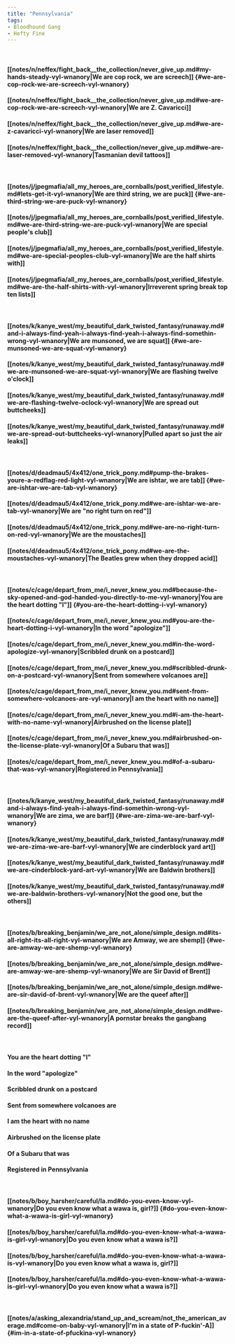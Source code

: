 ```yaml
---
title: "Pennsylvania"
tags:
- Bloodhound Gang
- Hefty Fine
---
```

&nbsp;
#### [[notes/n/neffex/fight_back__the_collection/never_give_up.md#my-hands-steady-vyl-wnanory|We are cop rock, we are screech]] {#we-are-cop-rock-we-are-screech-vyl-wnanory}
#### [[notes/n/neffex/fight_back__the_collection/never_give_up.md#we-are-cop-rock-we-are-screech-vyl-wnanory|We are Z. Cavaricci]]
#### [[notes/n/neffex/fight_back__the_collection/never_give_up.md#we-are-z-cavaricci-vyl-wnanory|We are laser removed]]
#### [[notes/n/neffex/fight_back__the_collection/never_give_up.md#we-are-laser-removed-vyl-wnanory|Tasmanian devil tattoos]]
&nbsp;
#### [[notes/j/jpegmafia/all_my_heroes_are_cornballs/post_verified_lifestyle.md#lets-get-it-vyl-wnanory|We are third string, we are puck]] {#we-are-third-string-we-are-puck-vyl-wnanory}
#### [[notes/j/jpegmafia/all_my_heroes_are_cornballs/post_verified_lifestyle.md#we-are-third-string-we-are-puck-vyl-wnanory|We are special people's club]]
#### [[notes/j/jpegmafia/all_my_heroes_are_cornballs/post_verified_lifestyle.md#we-are-special-peoples-club-vyl-wnanory|We are the half shirts with]]
#### [[notes/j/jpegmafia/all_my_heroes_are_cornballs/post_verified_lifestyle.md#we-are-the-half-shirts-with-vyl-wnanory|Irreverent spring break top ten lists]]
&nbsp;
#### [[notes/k/kanye_west/my_beautiful_dark_twisted_fantasy/runaway.md#and-i-always-find-yeah-i-always-find-yeah-i-always-find-somethin-wrong-vyl-wnanory|We are munsoned, we are squat]] {#we-are-munsoned-we-are-squat-vyl-wnanory}
#### [[notes/k/kanye_west/my_beautiful_dark_twisted_fantasy/runaway.md#we-are-munsoned-we-are-squat-vyl-wnanory|We are flashing twelve o'clock]]
#### [[notes/k/kanye_west/my_beautiful_dark_twisted_fantasy/runaway.md#we-are-flashing-twelve-oclock-vyl-wnanory|We are spread out buttcheeks]]
#### [[notes/k/kanye_west/my_beautiful_dark_twisted_fantasy/runaway.md#we-are-spread-out-buttcheeks-vyl-wnanory|Pulled apart so just the air leaks]]
&nbsp;
#### [[notes/d/deadmau5/4x412/one_trick_pony.md#pump-the-brakes-youre-a-redflag-red-light-vyl-wnanory|We are ishtar, we are tab]] {#we-are-ishtar-we-are-tab-vyl-wnanory}
#### [[notes/d/deadmau5/4x412/one_trick_pony.md#we-are-ishtar-we-are-tab-vyl-wnanory|We are "no right turn on red"]]
#### [[notes/d/deadmau5/4x412/one_trick_pony.md#we-are-no-right-turn-on-red-vyl-wnanory|We are the moustaches]]
#### [[notes/d/deadmau5/4x412/one_trick_pony.md#we-are-the-moustaches-vyl-wnanory|The Beatles grew when they dropped acid]]
&nbsp;
#### [[notes/c/cage/depart_from_me/i_never_knew_you.md#because-the-sky-opened-and-god-handed-you-directly-to-me-vyl-wnanory|You are the heart dotting "I"]] {#you-are-the-heart-dotting-i-vyl-wnanory}
#### [[notes/c/cage/depart_from_me/i_never_knew_you.md#you-are-the-heart-dotting-i-vyl-wnanory|In the word "apologize"]]
#### [[notes/c/cage/depart_from_me/i_never_knew_you.md#in-the-word-apologize-vyl-wnanory|Scribbled drunk on a postcard]]
#### [[notes/c/cage/depart_from_me/i_never_knew_you.md#scribbled-drunk-on-a-postcard-vyl-wnanory|Sent from somewhere volcanoes are]]
#### [[notes/c/cage/depart_from_me/i_never_knew_you.md#sent-from-somewhere-volcanoes-are-vyl-wnanory|I am the heart with no name]]
#### [[notes/c/cage/depart_from_me/i_never_knew_you.md#i-am-the-heart-with-no-name-vyl-wnanory|Airbrushed on the license plate]]
#### [[notes/c/cage/depart_from_me/i_never_knew_you.md#airbrushed-on-the-license-plate-vyl-wnanory|Of a Subaru that was]]
#### [[notes/c/cage/depart_from_me/i_never_knew_you.md#of-a-subaru-that-was-vyl-wnanory|Registered in Pennsylvania]]
&nbsp;
#### [[notes/k/kanye_west/my_beautiful_dark_twisted_fantasy/runaway.md#and-i-always-find-yeah-i-always-find-somethin-wrong-vyl-wnanory|We are zima, we are barf]] {#we-are-zima-we-are-barf-vyl-wnanory}
#### [[notes/k/kanye_west/my_beautiful_dark_twisted_fantasy/runaway.md#we-are-zima-we-are-barf-vyl-wnanory|We are cinderblock yard art]]
#### [[notes/k/kanye_west/my_beautiful_dark_twisted_fantasy/runaway.md#we-are-cinderblock-yard-art-vyl-wnanory|We are Baldwin brothers]]
#### [[notes/k/kanye_west/my_beautiful_dark_twisted_fantasy/runaway.md#we-are-baldwin-brothers-vyl-wnanory|Not the good one, but the others]]
&nbsp;
#### [[notes/b/breaking_benjamin/we_are_not_alone/simple_design.md#its-all-right-its-all-right-vyl-wnanory|We are Amway, we are shemp]] {#we-are-amway-we-are-shemp-vyl-wnanory}
#### [[notes/b/breaking_benjamin/we_are_not_alone/simple_design.md#we-are-amway-we-are-shemp-vyl-wnanory|We are Sir David of Brent]]
#### [[notes/b/breaking_benjamin/we_are_not_alone/simple_design.md#we-are-sir-david-of-brent-vyl-wnanory|We are the queef after]]
#### [[notes/b/breaking_benjamin/we_are_not_alone/simple_design.md#we-are-the-queef-after-vyl-wnanory|A pornstar breaks the gangbang record]]
&nbsp;
#### You are the heart dotting "I"
#### In the word "apologize"
#### Scribbled drunk on a postcard
#### Sent from somewhere volcanoes are
#### I am the heart with no name
#### Airbrushed on the license plate
#### Of a Subaru that was
#### Registered in Pennsylvania
&nbsp;
#### [[notes/b/boy_harsher/careful/la.md#do-you-even-know-vyl-wnanory|Do you even know what a wawa is, girl?]] {#do-you-even-know-what-a-wawa-is-girl-vyl-wnanory}
#### [[notes/b/boy_harsher/careful/la.md#do-you-even-know-what-a-wawa-is-girl-vyl-wnanory|Do you even know what a wawa is?]]
#### [[notes/b/boy_harsher/careful/la.md#do-you-even-know-what-a-wawa-is-vyl-wnanory|Do you even know what a wawa is, girl?]]
#### [[notes/b/boy_harsher/careful/la.md#do-you-even-know-what-a-wawa-is-girl-vyl-wnanory|Do you even know what a wawa is?]]
&nbsp;
#### [[notes/a/asking_alexandria/stand_up_and_scream/not_the_american_average.md#come-on-baby-vyl-wnanory|I'm in a state of P-fuckin'-A]] {#im-in-a-state-of-pfuckina-vyl-wnanory}
